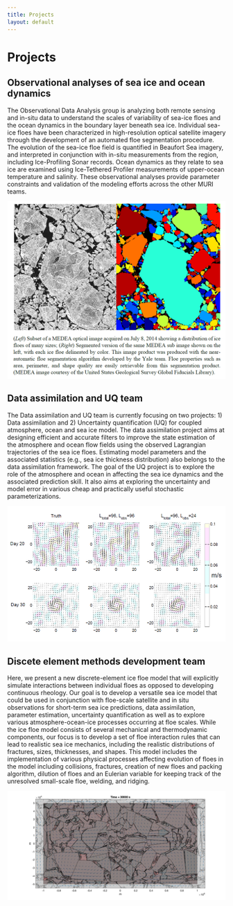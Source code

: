 ```yaml
---
title: Projects
layout: default
---
```

# Projects

## Observational analyses of sea ice and ocean dynamics

The Observational Data Analysis group is analyzing both remote sensing and in-situ data to understand the scales of variability of sea-ice floes and the ocean dynamics in the boundary layer beneath sea ice. Individual sea-ice floes have been characterized in high-resolution optical satellite imagery through the development of an automated floe segmentation procedure. The evolution of the sea-ice floe field is quantified in Beaufort Sea imagery, and interpreted in conjunction with in-situ measurements from the region, including Ice-Profiling Sonar records. Ocean dynamics as they relate to sea ice are examined using Ice-Tethered Profiler measurements of upper-ocean temperature and salinity. These observational analyses provide parameter constraints and validation of the modeling efforts across the other MURI teams.

![YALE schematic](./images/YaleProject_WebsiteFigure.png)

## Data assimilation and UQ team

The Data assimilation and UQ team is currently focusing on two projects: 1) Data assimilation and 2) Uncertainty quantification (UQ) for coupled atmosphere, ocean and sea ice model. The data assimilation project aims at designing efficient and accurate filters to improve the state estimation of the atmosphere and ocean flow fields using the observed Lagrangian trajectories of the sea ice floes. Estimating model parameters and the associated statistics (e.g., sea ice thickness distribution) also belongs to the data assimilation framework. The goal of the UQ project is to explore the role of the atmosphere and ocean in affecting the sea ice dynamics and the associated prediction skill. It also aims at exploring the uncertainty and model error in various cheap and practically useful stochastic parameterizations.

![WISCONSIN schematic](./images/WisconsinProj_WebsiteFigure.png)

## Discete element methods development team

Here, we present a new discrete-element ice floe model that will explicitly simulate interactions between individual floes as opposed to developing continuous rheology. Our goal is to develop a versatile sea ice model that could be used in conjunction with floe-scale satellite and in situ observations for short-term sea ice predictions, data assimilation, parameter estimation, uncertainty quantification as well as to explore various atmosphere-ocean-ice processes occurring at floe scales. While the ice floe model consists of several mechanical and thermodynamic components, our focus is to develop a set of floe interaction rules that can lead to realistic sea ice mechanics, including the realistic distributions of fractures, sizes, thicknesses, and shapes. This model includes the implementation of various physical processes affecting evolution of floes in the model including collisions, fractures, creation of new floes and packing algorithm, dilution of floes and an Eulerian variable for keeping track of the unresolved small-scale floe, welding, and ridging.

![DEM schematic](./images/DEM_WebsiteFigure.jpg)
